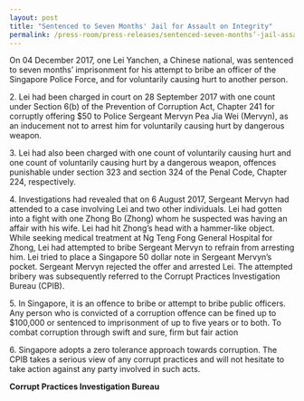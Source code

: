 ```yaml
---
layout: post
title: "Sentenced to Seven Months' Jail for Assault on Integrity"
permalink: /press-room/press-releases/sentenced-seven-months’-jail-assault-integrity/
---
```


On 04 December 2017, one Lei Yanchen, a Chinese national, was sentenced to seven months’ imprisonment for his attempt to bribe an officer of the Singapore Police Force, and for voluntarily causing hurt to another person.

2\. Lei had been charged in court on 28 September 2017 with one count under Section 6(b) of the Prevention of Corruption Act, Chapter 241 for corruptly offering $50 to Police Sergeant Mervyn Pea Jia Wei (Mervyn), as an inducement not to arrest him for voluntarily causing hurt by dangerous weapon.

3\. Lei had also been charged with one count of voluntarily causing hurt and one count of voluntarily causing hurt by a dangerous weapon, offences punishable under section 323 and section 324 of the Penal Code, Chapter 224, respectively.

4\. Investigations had revealed that on 6 August 2017, Sergeant Mervyn had attended to a case involving Lei and two other individuals. Lei had gotten into a fight with one Zhong Bo (Zhong) whom he suspected was having an affair with his wife. Lei had hit Zhong’s head with a hammer-like object. While seeking medical treatment at Ng Teng Fong General Hospital for Zhong, Lei had attempted to bribe Sergeant Mervyn to refrain from arresting him. Lei tried to place a Singapore 50 dollar note in Sergeant Mervyn’s pocket. Sergeant Mervyn rejected the offer and arrested Lei. The attempted bribery was subsequently referred to the Corrupt Practices Investigation Bureau (CPIB).

5\. In Singapore, it is an offence to bribe or attempt to bribe public officers. Any person who is convicted of a corruption offence can be fined up to $100,000 or sentenced to imprisonment of up to five years or to both.
To combat corruption through swift and sure, firm but fair action

6\. Singapore adopts a zero tolerance approach towards corruption. The CPIB takes a serious view of any corrupt practices and will not hesitate to take action against any party involved in such acts.

**Corrupt Practices Investigation Bureau**
